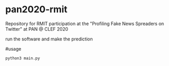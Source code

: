 # pan2020-rmit
Repository for RMIT participation at the "Profiling Fake News Spreaders on Twitter" at PAN @ CLEF 2020

run the software and make the prediction

#usage

```bash
python3 main.py
```
